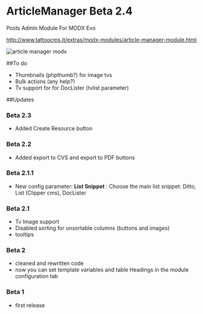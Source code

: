 # ArticleManager Beta 2.4
Posts Admin Module For MODX Evo

http://www.tattoocms.it/extras/modx-modules/article-manager-module.html

![article manager modx](https://raw.githubusercontent.com/Nicola1971/ArticleManager/master/screen.jpg)

##To do
* Thumbnails (phpthumb?) for image tvs
* Bulk actions (any help?)
* Tv support for for DocLister (tvlist parameter)

##Updates

### Beta 2.3
* Added Create Resource button

### Beta 2.2
* Added export to CVS and export to PDF buttons

### Beta 2.1.1
* New config parameter: **List Snippet** : Choose the main list snippet: Ditto, List (Clipper cms), DocLister

### Beta 2.1
* Tv Image support
* Disabled sorting for unsortable columns (buttons and images)
* tooltips

### Beta 2
* cleaned and rewritten code
* now you can set template variables and table Headings in the module configuration tab

### Beta 1
* first release
